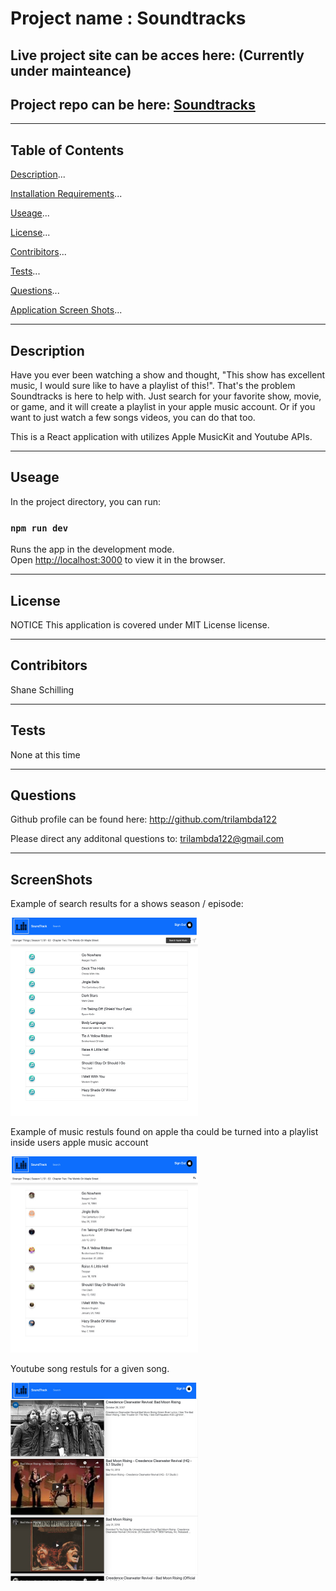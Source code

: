 


# Project name : Soundtracks
## Live project site can be acces here: (Currently under mainteance)

## Project repo can be here: [Soundtracks](https://github.com/trilambda122/Soundtracks)

---
## Table of Contents

[Description](#description)...

[Installation Requirements](#installtion-requirments)...

[Useage](#useage)...

[License](#License)...

[Contribitors](#Contribitors)...

[Tests](#Tests)...

[Questions](#Questions)...

[Application Screen Shots](#ScreenShots)...

---
## Description
Have you ever been watching a show and thought, "This show has excellent music, I would sure like to have a playlist of this!". That's the problem Soundtracks is here to help with. Just search for your favorite show, movie, or game, and it will create a playlist in your apple music account. Or if you want to just watch a few songs videos, you can do that too.

This is a React application with utilizes Apple MusicKit and Youtube APIs.




---
## Useage
In the project directory, you can run:

### `npm run dev`

Runs the app in the development mode.\
Open [http://localhost:3000](http://localhost:3000) to view it in the browser.


---
## License
NOTICE This application is covered under MIT License license.


---
## Contribitors 

Shane Schilling

---
## Tests
None at this time 

---
## Questions

Github profile can be found here:  http://github.com/trilambda122

Please direct any additonal questions to: trilambda122@gmail.com


---
## ScreenShots
Example of search results for a shows season / episode: 

<img src="./screenshots/soundtracks-songresults_600xAuto.png" alt="drawing" width="300"/>

Example of music restuls found on apple tha could be turned into a playlist inside users apple music account

<img src="./screenshots/soundtracks-appleresults_600xAuto.png" alt="drawing" width="300"/>

Youtube song restuls for a given song. 

<img src="./screenshots/soundtracks-youtube_600xAuto.png" alt="drawing" width="300"/>

